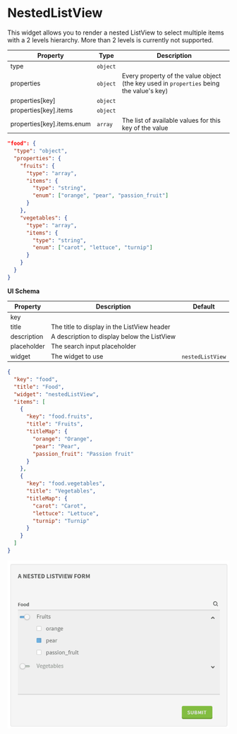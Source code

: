 # NestedListView

This widget allows you to render a nested ListView to select multiple items with a 2 levels hierarchy.
More than 2 levels is currently not supported.

| Property | Type | Description |
|---|---|---|
| type | `object` | 
| properties | `object` | Every property of the value object (the key used in `properties` being the value's key)
| properties[key] | `object` | 
| properties[key].items | `object` | 
| properties[key].items.enum | `array` | The list of available values for this key of the value


```json
"food": {
  "type": "object",
  "properties": {
    "fruits": {
      "type": "array",
      "items": {
        "type": "string",
        "enum": ["orange", "pear", "passion_fruit"]
      }
    },
    "vegetables": {
      "type": "array",
      "items": {
        "type": "string",
        "enum": ["carot", "lettuce", "turnip"]
      }
    }
  }
}
```

**UI Schema**

| Property | Description | Default |
|---|---|---|
| key |  |  |
| title | The title to display in the ListView header |  |
| description | A description to display below the ListView |  |
| placeholder | The search input placeholder |  |
| widget | The widget to use | `nestedListView` |

```json
{
  "key": "food",
  "title": "Food",
  "widget": "nestedListView",
  "items": [
    {
      "key": "food.fruits",
      "title": "Fruits",
      "titleMap": {
        "orange": "Orange",
        "pear": "Pear",
        "passion_fruit": "Passion fruit"
      }
    },
    {
      "key": "food.vegetables",
      "title": "Vegetables",
      "titleMap": {
        "carot": "Carot",
        "lettuce": "Lettuce",
        "turnip": "Turnip"
      }
    }
  ]
}
```

![NestedListview](screenshot.gif)
